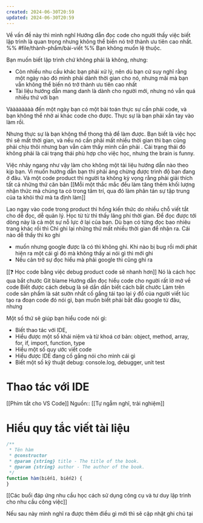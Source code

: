 ```yaml
---
created: 2024-06-30T20:59
updated: 2024-06-30T20:59
---
```

Về vấn đề này thì mình nghĩ Hướng dẫn đọc code cho người thấy việc biết lập trình là quan trọng nhưng không thể biến nó trở thành ưu tiên cao nhất. %%
#file/thành-phẩm/bài-viết 
%%
Bạn không muốn lệ thuộc.

Bạn muốn biết lập trình chứ không phải là không, nhưng:
- Còn nhiều nhu cầu khác bạn phải xử lý, nên dù bạn cứ suy nghĩ rằng một ngày nào đó mình phải dành thời gian cho nó, nhưng mãi mà bạn vẫn không thể biến nó trở thành ưu tiên cao nhất
- Tài liệu hướng dẫn mang danh là dành cho người mới, nhưng nó vẫn quá nhiều thứ với bạn

Vàààààààà đến một ngày bạn có một bài toán thực sự cần phải code, và bạn không thể nhờ ai khác code cho được. Thực sự là bạn phải xắn tay vào làm rồi.

Nhưng thực sự là bạn không thể thong thả để làm được. Bạn biết là việc học thì sẽ mất thời gian, và nếu nó cần phải mất nhiều thời gian thì bạn cũng phải chịu thôi nhưng bạn vẫn cảm thấy mình cần phải . Cái trạng thái đó không phải là cái trạng thái phù hợp cho việc học, nhưng the brain is funny.

Việc nhảy ngang như vậy làm cho không một tài liệu hướng dẫn nào theo kịp bạn. Vì muốn hướng dẫn bạn thì phải áng chừng được trình độ bạn đang ở đâu. Và một code product thì người ta không kỳ vọng rằng phải giải thích tất cả những thứ căn bản
[[Mỗi một thắc mắc đều làm tăng thêm khối lượng nhận thức mà chúng ta có trong tâm trí, qua đó làm phân tán sự tập trung của ta khỏi thứ mà ta định làm]]

Lao ngay vào code trong product thì hổng kiến thức do nhiều chỗ viết tắt cho dễ đọc, dễ quản lý. Học từ từ thì thấy lãng phí thời gian.
Để đọc được tới dòng này là cả một sự nỗ lực ở lại của bạn. Dù bạn có từng đọc bao nhiêu trang khác rồi thì 
Chỉ ghi lại những thứ mất nhiều thời gian để nhận ra. Cái nào dễ thấy thì ko ghi 
- muốn nhưng google được là có thì không ghi. Khi nào bị bug rồi mới phát hiện ra một cái gì đó mà không thấy ai nói gì thì mới ghi
- Nếu cản trở sự đọc hiểu mà phải google thì cũng ghi ra 



[[❓ Học code bằng việc debug product code sẽ nhanh hơn]]
Nó là cách học qua bắt chước
Git blame
Hướng dẫn đọc hiểu code cho người rất lờ mờ về code
Biết được cách debug là sẽ dần dần biết cách bắt chước
Làm trên code sản phẩm là sát sườn nhất
cố gắng tái tạo lại ý đồ của người viết lúc tạo ra đoạn code đó
nói gì, bạn muốn biết phải bắt đầu google từ đâu, nhưng 

Một số thứ sẽ giúp bạn hiểu code nói gì:
- Biết thao tác với IDE,
- Hiểu được một số khái niệm và từ khoá cơ bản: object, method, array, for, if, import, function, type
- Hiểu một số quy ước viết code
- Hiểu được IDE đang cố gắng nói cho mình cái gì
- Biết một số kỹ thuật debug: console.log, debugger, unit test
# Thao tác với IDE
[[Phím tắt cho VS Code]]
Nguồn:: [[Tự ngẫm nghĩ, trải nghiệm]]

# Hiểu quy tắc viết tài liệu
```js
/**
 * Tên hàm
 * @constructor
 * @param {string} title - The title of the book.
 * @param {string} author - The author of the book.
 */
function hàm(biến1, biến2) {
}
```

[[Các buổi đáp ứng nhu cầu học cách sử dụng công cụ và tư duy lập trình cho nhu cầu công việc]]



Nếu sau này mình nghĩ ra được thêm điều gì mới thì sẽ cập nhật ghi chú tại 